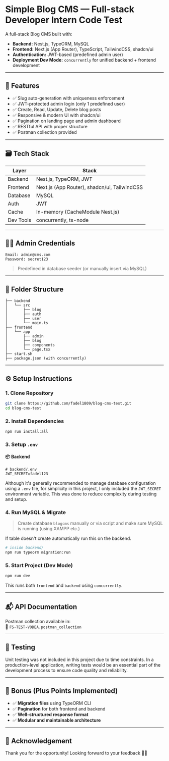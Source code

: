 # Simple Blog CMS — Full-stack Developer Intern Code Test

A full-stack Blog CMS built with:

- **Backend:** Nest.js, TypeORM, MySQL
- **Frontend:** Next.js (App Router), TypeScript, TailwindCSS, shadcn/ui
- **Authentication:** JWT-based (predefined admin user)
- **Deployment Dev Mode:** `concurrently` for unified backend + frontend development

---

## 🚀 Features

- ✅ Slug auto-generation with uniqueness enforcement
- ✅ JWT-protected admin login (only 1 predefined user)
- ✅ Create, Read, Update, Delete blog posts
- ✅ Responsive & modern UI with shadcn/ui
- ✅ Pagination on landing page and admin dashboard
- ✅ RESTful API with proper structure
- ✅ Postman collection provided

---

## 🗃️ Tech Stack

| Layer     | Stack                  |
|-----------|------------------------|
| Backend   | Nest.js, TypeORM, JWT  |
| Frontend  | Next.js (App Router), shadcn/ui, TailwindCSS |
| Database  | MySQL                  |
| Auth      | JWT                    |
| Cache     | In-memory (CacheModule Nest.js) |
| Dev Tools | concurrently, ts-node  |

---

## 🧑‍💻 Admin Credentials

```
Email: admin@cms.com  
Password: secret123
```

> Predefined in database seeder (or manually insert via MySQL)

---

## 📂 Folder Structure

```
├── backend
│   └── src
│       ├── blog
│       ├── auth
│       ├── user
│       └── main.ts
├── frontend
│   └── app
│       ├── admin
│       ├── blog
│       ├── components
│       └── page.tsx
├── start.sh
├── package.json (with concurrently)
```

---

## ⚙️ Setup Instructions

### 1. Clone Repository

```bash
git clone https://github.com/fadel1809/blog-cms-test.git
cd blog-cms-test
```

### 2. Install Dependencies

```bash
npm run install:all
```

### 3. Setup `.env`

#### 📦 Backend

```env
# backend/.env
JWT_SECRET=fadel123
```
Although it's generally recommended to manage database configuration using a `.env` file, for simplicity in this project, I only included the `JWT_SECRET` environment variable. This was done to reduce complexity during testing and setup.

### 4. Run MySQL & Migrate

> Create database `blogcms` manually or via script and make sure MySQL is running (using XAMPP etc.)

If table doesn't create automatically run this on the backend.
```bash
# inside backend/
npm run typeorm migration:run
```

### 5. Start Project (Dev Mode)

```bash
npm run dev
```

This runs both `frontend` and `backend` using `concurrently`.

---

## 📬 API Documentation

Postman collection available in:  
📁 `FS-TEST-VODEA.postman_collection`

---

## 🧪 Testing

Unit testing was not included in this project due to time constraints. In a production-level application, writing tests would be an essential part of the development process to ensure code quality and reliability.

---

## 🧠 Bonus (Plus Points Implemented)

- ✅ **Migration files** using TypeORM CLI
- ✅ **Pagination** for both frontend and backend
- ✅ **Well-structured response format**
- ✅ **Modular and maintainable architecture**

---

## 🙏 Acknowledgement

Thank you for the opportunity! Looking forward to your feedback 🙇‍♂️